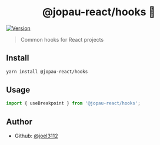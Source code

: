 <h1 align="center">@jopau-react/hooks 👋</h1>
<p>
  <a href="https://www.npmjs.com/package/@jopau-react/hooks" target="_blank">
    <img alt="Version" src="https://img.shields.io/npm/v/@jopau-react/hooks.svg">
  </a>
</p>

> Common hooks for React projects

## Install

```sh
yarn install @jopau-react/hooks
```

## Usage

```javascript
import { useBreakpoint } from '@jopau-react/hooks';
```

## Author

- Github: [@joel3112](https://github.com/joel3112)
